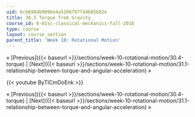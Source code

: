 ```yaml
---
uid: 6cb6984b909be4a5266797f44b85b82e
title: 30.5 Torque from Gravity
course_id: 8-01sc-classical-mechanics-fall-2016
type: course
layout: course_section
parent_title: 'Week 10: Rotational Motion'
---
```


« [Previous]({{< baseurl >}}/sections/week-10-rotational-motion/30.4-torque) | [Next]({{< baseurl >}}/sections/week-10-rotational-motion/31.1-relationship-between-torque-and-angular-acceleration) »

{{< youtube ByTlCmDoEnk >}}

« [Previous]({{< baseurl >}}/sections/week-10-rotational-motion/30.4-torque) | [Next]({{< baseurl >}}/sections/week-10-rotational-motion/31.1-relationship-between-torque-and-angular-acceleration) »